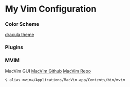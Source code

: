 # My Vim Configuration

### Color Scheme
[dracula theme](https://draculatheme.com/)

### Plugins

### MVIM
MacVim GUI
[MacVim Github](https://github.com/macvim-dev/macvim)
[MacVim Repo](https://macvim-dev.github.io/macvim/)
```
$ alias mvim=/Applications/MacVim.app/Contents/bin/mvim
```
